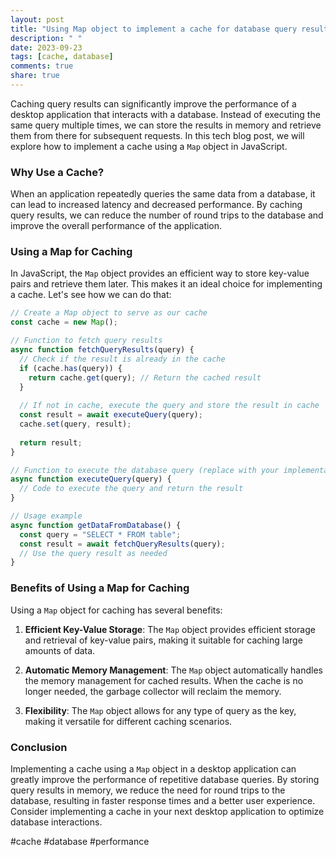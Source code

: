 ```yaml
---
layout: post
title: "Using Map object to implement a cache for database query results in a desktop application"
description: " "
date: 2023-09-23
tags: [cache, database]
comments: true
share: true
---
```


Caching query results can significantly improve the performance of a desktop application that interacts with a database. Instead of executing the same query multiple times, we can store the results in memory and retrieve them from there for subsequent requests. In this tech blog post, we will explore how to implement a cache using a `Map` object in JavaScript.

### Why Use a Cache?

When an application repeatedly queries the same data from a database, it can lead to increased latency and decreased performance. By caching query results, we can reduce the number of round trips to the database and improve the overall performance of the application. 

### Using a Map for Caching

In JavaScript, the `Map` object provides an efficient way to store key-value pairs and retrieve them later. This makes it an ideal choice for implementing a cache. Let's see how we can do that:

```javascript
// Create a Map object to serve as our cache
const cache = new Map();

// Function to fetch query results
async function fetchQueryResults(query) {
  // Check if the result is already in the cache
  if (cache.has(query)) {
    return cache.get(query); // Return the cached result
  }
  
  // If not in cache, execute the query and store the result in cache
  const result = await executeQuery(query);
  cache.set(query, result);
  
  return result;
}

// Function to execute the database query (replace with your implementation)
async function executeQuery(query) {
  // Code to execute the query and return the result
}

// Usage example
async function getDataFromDatabase() {
  const query = "SELECT * FROM table";
  const result = await fetchQueryResults(query);
  // Use the query result as needed
}
```

### Benefits of Using a Map for Caching

Using a `Map` object for caching has several benefits:

1. **Efficient Key-Value Storage**: The `Map` object provides efficient storage and retrieval of key-value pairs, making it suitable for caching large amounts of data.

2. **Automatic Memory Management**: The `Map` object automatically handles the memory management for cached results. When the cache is no longer needed, the garbage collector will reclaim the memory.

3. **Flexibility**: The `Map` object allows for any type of query as the key, making it versatile for different caching scenarios.

### Conclusion

Implementing a cache using a `Map` object in a desktop application can greatly improve the performance of repetitive database queries. By storing query results in memory, we reduce the need for round trips to the database, resulting in faster response times and a better user experience. Consider implementing a cache in your next desktop application to optimize database interactions.

#cache #database #performance